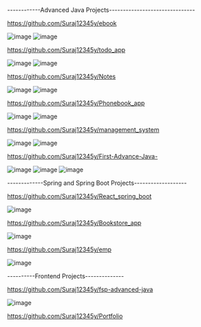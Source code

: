 ------------Advanced Java Projects-------------------------------

https://github.com/Suraj12345y/ebook

![image](https://github.com/Suraj12345y/Projects1/assets/145134613/cdbabfb0-943a-4d69-8c05-d18668d0dc53)
![image](https://github.com/Suraj12345y/Projects1/assets/145134613/aa7c9c84-82bd-4057-9346-0cafd8bdefe2)


https://github.com/Suraj12345y/todo_app

![image](https://github.com/Suraj12345y/Projects1/assets/145134613/00ecfa51-0d63-4e5b-8ecc-b34de0fc18b5)
![image](https://github.com/Suraj12345y/Projects1/assets/145134613/05261a9b-d081-4ed2-a293-052f2cfb0d44)

https://github.com/Suraj12345y/Notes

![image](https://github.com/Suraj12345y/Projects1/assets/145134613/83e708d5-0c19-4cf3-a181-72c4893f0a07)
![image](https://github.com/Suraj12345y/Projects1/assets/145134613/caedd2ee-01d4-48fe-97f9-0a7ccbdb8d02)

https://github.com/Suraj12345y/Phonebook_app

![image](https://github.com/Suraj12345y/Projects1/assets/145134613/8a7a6605-e158-453f-a62d-7706551897ed)
![image](https://github.com/Suraj12345y/Projects1/assets/145134613/adf4e908-e6b6-4884-8321-1ffecb29739f)


https://github.com/Suraj12345y/management_system

![image](https://github.com/Suraj12345y/Projects1/assets/145134613/ca4bcef9-cc3a-4638-9808-cfbcb438e141)
![image](https://github.com/Suraj12345y/Projects1/assets/145134613/bf8bf12a-a8e5-4898-abaf-2823d5db861d)


https://github.com/Suraj12345y/First-Advance-Java-

![image](https://github.com/Suraj12345y/Projects1/assets/145134613/76c4fd89-98ac-41f7-b903-8f5ccbe488b6)
![image](https://github.com/Suraj12345y/Projects1/assets/145134613/0131c79b-376f-4040-8589-0fb7336f15c3)
![image](https://github.com/Suraj12345y/Projects1/assets/145134613/78e85a7e-3236-42a4-9ded-6c9ddc0ce3ca)


-------------Spring and Spring Boot Projects-------------------

https://github.com/Suraj12345y/React_spring_boot

![image](https://github.com/Suraj12345y/Projects1/assets/145134613/2fa49d0e-3f3a-4942-9922-b11613c90624)

https://github.com/Suraj12345y/Bookstore_app

![image](https://github.com/Suraj12345y/Projects1/assets/145134613/90ee9672-a235-432d-9013-796a830b5cbb)

https://github.com/Suraj12345y/emp

![image](https://github.com/Suraj12345y/Projects1/assets/145134613/7df2f291-ed4c-4683-8561-1da2efb4196f)

----------Frontend Projects--------------

https://github.com/Suraj12345y/fsp-advanced-java

![image](https://github.com/Suraj12345y/Projects1/assets/145134613/d0fe7bd9-e3d4-4bc8-9edb-35ec8c828850)

https://github.com/Suraj12345y/Portfolio
